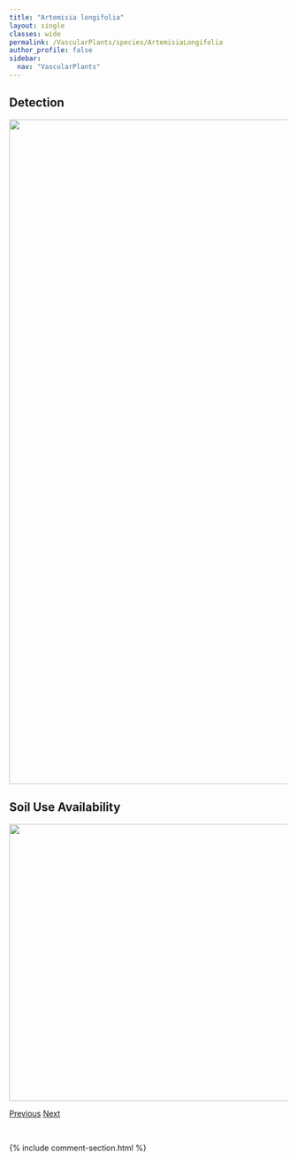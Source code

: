 ```yaml
---
title: "Artemisia longifolia"
layout: single
classes: wide
permalink: /VascularPlants/species/ArtemisiaLongifolia
author_profile: false
sidebar:
  nav: "VascularPlants"
---
```


<h2>Detection</h2>

<a href="https://drive.google.com/uc?export=view&id=1krtln74JSew7LSM9lZYh61PA1K5CLXGG">
<img src="https://drive.google.com/uc?export=view&id=1krtln74JSew7LSM9lZYh61PA1K5CLXGG" height = "1200" width = "800">
</a>


<h2>Soil Use Availability</h2>

<a href="https://drive.google.com/uc?export=view&id=1jRvtli_36BzkBx-Uyv6__CK2l7JmsLVK">
<img src="https://drive.google.com/uc?export=view&id=1jRvtli_36BzkBx-Uyv6__CK2l7JmsLVK" height = "500" width = "1000">
</a>


<a href="/DevelopmentWebsite/VascularPlants/species/ArtemisiaFrigida" class="pagination--pager" title="Artemisia frigida">Previous</a> <a href="/DevelopmentWebsite/VascularPlants/species/ArtemisiaLudoviciana" class="pagination--pager" title="Artemisia ludoviciana">Next</a>

<p>&nbsp;</p>

{% include comment-section.html %}
